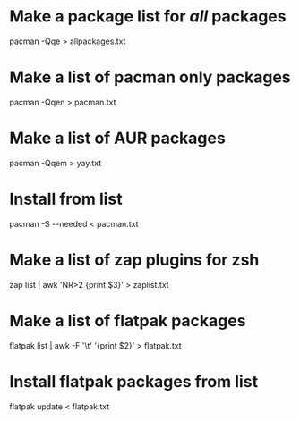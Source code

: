 # Make a package list for *all* packages

pacman -Qqe > allpackages.txt

# Make a list of pacman only packages

pacman -Qqen > pacman.txt

# Make a list of AUR packages

pacman -Qqem > yay.txt

# Install from list

pacman -S --needed < pacman.txt

# Make a list of zap plugins for zsh

zap list | awk 'NR>2 {print $3}' > zaplist.txt

# Make a list of flatpak packages

flatpak list | awk -F '\t' '{print $2}' > flatpak.txt

# Install flatpak packages from list

flatpak update < flatpak.txt
